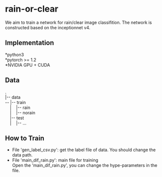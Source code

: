# rain-or-clear

We aim to train a network for rain/clear image classifition. 
The network is constructed based on the inceptionnet v4. 

## Implementation
*python3  
*pytorch >= 1.2  
*NVIDIA GPU + CUDA

## Data
.  
|-- data  
-- |-- train  
&nbsp;&nbsp;&nbsp;&nbsp;|&nbsp;&nbsp;&nbsp;&nbsp;|-- rain  
&nbsp;&nbsp;&nbsp;&nbsp;|&nbsp;&nbsp;&nbsp;&nbsp;|-- norain  
&nbsp;&nbsp;&nbsp;&nbsp;|-- test  
&nbsp;&nbsp;&nbsp;&nbsp;|&nbsp;&nbsp;&nbsp;&nbsp;|-- ...  

## How to Train
* File 'gen_label_csv.py': get the label file of data. You should change the data path.
* File  'main_dif_rain.py': main file for training    
Open the 'main_dif_rain.py', you can change the hype-parameters in the file.
